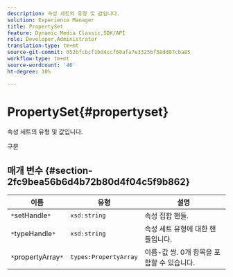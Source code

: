 ```yaml
---
description: 속성 세트의 유형 및 값입니다.
solution: Experience Manager
title: PropertySet
feature: Dynamic Media Classic,SDK/API
role: Developer,Administrator
translation-type: tm+mt
source-git-commit: 052bfcbcf1bd4ccf60afa7e3325bf58dd07cba85
workflow-type: tm+mt
source-wordcount: '46'
ht-degree: 10%

---
```



# PropertySet{#propertyset}

속성 세트의 유형 및 값입니다.

구문

## 매개 변수 {#section-2fc9bea56b6d4b72b80d4f04c5f9b862}

| 이름 | 유형 | 설명 |
|---|---|---|
| `*`setHandle`*` | `xsd:string` | 속성 집합 핸들. |
| `*`typeHandle`*` | `xsd:string` | 속성 세트 유형에 대한 핸들입니다. |
| `*`propertyArray`*` | `types:PropertyArray` | 이름-값 쌍. 0개 항목을 포함할 수 있습니다. |

